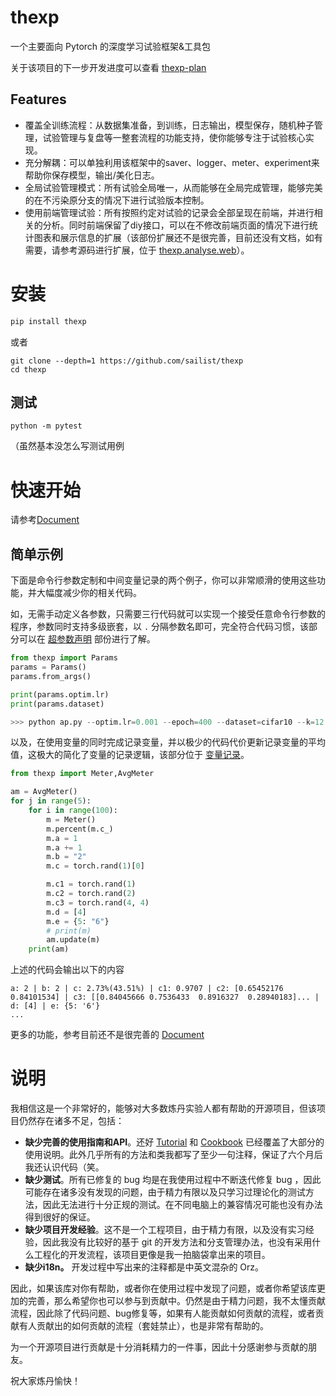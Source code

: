 # thexp

一个主要面向 Pytorch 的深度学习试验框架&工具包

关于该项目的下一步开发进度可以查看 [thexp-plan](https://github.com/sailist/thexp/projects/1)

## Features

- 覆盖全训练流程：从数据集准备，到训练，日志输出，模型保存，随机种子管理，试验管理与复盘等一整套流程的功能支持，使你能够专注于试验核心实现。
- 充分解耦：可以单独利用该框架中的saver、logger、meter、experiment来帮助你保存模型，输出/美化日志。
- 全局试验管理模式：所有试验全局唯一，从而能够在全局完成管理，能够完美的在不污染原分支的情况下进行试验版本控制。
- 使用前端管理试验：所有按照约定对试验的记录会全部呈现在前端，并进行相关的分析。同时前端保留了diy接口，可以在不修改前端页面的情况下进行统计图表和展示信息的扩展（该部份扩展还不是很完善，目前还没有文档，如有需要，请参考源码进行扩展，位于 [thexp.analyse.web](https://github.com/sailist/thexp/tree/master/thexp/calculate)）。

# 安装

```bash
pip install thexp
```
或者
```
git clone --depth=1 https://github.com/sailist/thexp
cd thexp
```
## 测试
```
python -m pytest
```
（虽然基本没怎么写测试用例

# 快速开始

请参考[Document](https://sailist.github.io/thexp/)

## 简单示例
下面是命令行参数定制和中间变量记录的两个例子，你可以非常顺滑的使用这些功能，并大幅度减少你的相关代码。


如，无需手动定义各参数，只需要三行代码就可以实现一个接受任意命令行参数的程序，参数同时支持多级嵌套，以 `.` 分隔参数名即可，完全符合代码习惯，该部分可以在 [超参数声明](https://sailist.github.io/thexp/tutorial/2-params.html) 部份进行了解。
```python 
from thexp import Params
params = Params()
params.from_args()

print(params.optim.lr)
print(params.dataset)

>>> python ap.py --optim.lr=0.001 --epoch=400 --dataset=cifar10 --k=12
```


以及，在使用变量的同时完成记录变量，并以极少的代码代价更新记录变量的平均值，这极大的简化了变量的记录逻辑，该部分位于 [变量记录]([#变量记录](https://sailist.github.io/thexp/tutorial/3-meter.html))。
```python
from thexp import Meter,AvgMeter

am = AvgMeter()
for j in range(5):
    for i in range(100):
        m = Meter()
        m.percent(m.c_)
        m.a = 1
        m.a += 1
        m.b = "2"
        m.c = torch.rand(1)[0]

        m.c1 = torch.rand(1)
        m.c2 = torch.rand(2)
        m.c3 = torch.rand(4, 4)
        m.d = [4]
        m.e = {5: "6"}
        # print(m)
        am.update(m)
    print(am)
```

上述的代码会输出以下的内容
```
a: 2 | b: 2 | c: 2.73%(43.51%) | c1: 0.9707 | c2: [0.65452176 0.84101534] | c3: [[0.84045666 0.7536433  0.8916327  0.28940183]... | d: [4] | e: {5: '6'}
...
```

更多的功能，参考目前还不是很完善的 [Document](https://sailist.github.io/thexp/)

# 说明
我相信这是一个非常好的，能够对大多数炼丹实验人都有帮助的开源项目，但该项目仍然存在诸多不足，包括：

 - **缺少完善的使用指南和API**。还好 [Tutorial](/tutorial/1-introduction.html) 和 [Cookbook](/cookbook/1-introduction.html) 已经覆盖了大部分的使用说明。此外几乎所有的方法和类我都写了至少一句注释，保证了六个月后我还认识代码（笑。
 - **缺少测试**。所有已修复的 bug 均是在我使用过程中不断迭代修复 bug ，因此可能存在诸多没有发现的问题，由于精力有限以及只学习过理论化的测试方法，因此无法进行十分正规的测试。在不同电脑上的兼容情况可能也没有办法得到很好的保证。
 - **缺少项目开发经验**。这不是一个工程项目，由于精力有限，以及没有实习经验，因此我没有比较好的基于 git 的开发方法和分支管理办法，也没有采用什么工程化的开发流程，该项目更像是我一拍脑袋拿出来的项目。
 - **缺少i18n。** 开发过程中写出来的注释都是中英文混杂的 Orz。

因此，如果该库对你有帮助，或者你在使用过程中发现了问题，或者你希望该库更加的完善，那么希望你也可以参与到贡献中。仍然是由于精力问题，我不太懂贡献流程，因此除了代码问题、bug修复等，如果有人能贡献如何贡献的流程，或者贡献有人贡献出的如何贡献的流程（套娃禁止），也是非常有帮助的。

为一个开源项目进行贡献是十分消耗精力的一件事，因此十分感谢参与贡献的朋友。


祝大家炼丹愉快！
